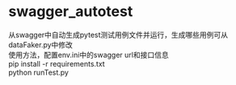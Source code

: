 # swagger_autotest
从swagger中自动生成pytest测试用例文件并运行，生成哪些用例可从dataFaker.py中修改<br>
使用方法，配置env.ini中的swagger url和接口信息<br>
pip install -r requirements.txt<br>
python runTest.py<br>
